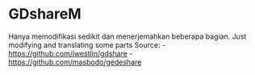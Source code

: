 # GDshareM
Hanya memodifikasi sedikit dan menerjemahkan beberapa bagian.
Just modifying and translating some parts
Source: -https://github.com/iwestlin/gdshare
        -https://github.com/masbodo/gedeshare
